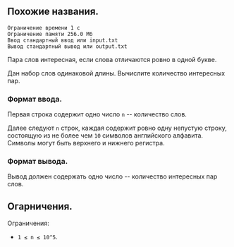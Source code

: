 ## Похожие названия.

```
Ограничение времени 1 с
Ограничение памяти 256.0 Мб
Ввод стандартный ввод или input.txt
Вывод стандартный вывод или output.txt
```

Пара слов интересная, если слова отличаются ровно в одной букве.

Дан набор слов одинаковой длины. Вычислите количество интересных пар.

### Формат ввода.
Первая строка содержит одно число `n` -- количество слов.

Далее следуют `n` строк, каждая содержит ровно одну непустую строку, состоящую из не более чем `10` символов английского 
алфавита. Символы могут быть верхнего и нижнего регистра.

### Формат вывода.
Вывод должен содержать одно число -- количество интересных пар слов.

## Огарничения.
Ограничения:
- `1 ≤ n ≤ 10^5`.